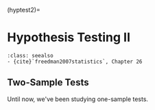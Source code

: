 (hyptest2)=
# Hypothesis Testing II

```{admonition} Important Readings
:class: seealso
- {cite}`freedman2007statistics`, Chapter 26
```

## Two-Sample Tests

Until now, we've been studying one-sample tests. 